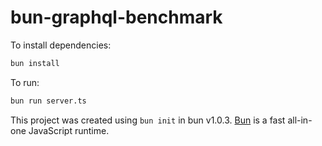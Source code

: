 # bun-graphql-benchmark

To install dependencies:

```bash
bun install
```

To run:

```bash
bun run server.ts
```

This project was created using `bun init` in bun v1.0.3. [Bun](https://bun.sh) is a fast all-in-one JavaScript runtime.
